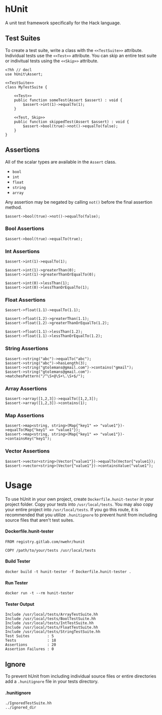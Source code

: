 # hUnit

A unit test framework specifically for the Hack language.

## Test Suites

To create a test suite, write a class with the `<<TestSuite>>` attribute. Individual tests use the `<<Test>>` attribute. You can skip an entire test suite or indivitual tests using the `<<Skip>>` attribute.

```
<?hh // decl
use hUnit\Assert;

<<TestSuite>>
class MyTestSuite {

    <<Test>>
    public function someTest(Assert $assert) : void {
        $assert->int(1)->equalTo(1);
    }

    <<Test, Skip>>
    public function skippedTest(Assert $assert) : void {
        $assert->bool(true)->not()->equalTo(false);
    }
}
```

## Assertions

All of the scalar types are available in the `Assert` class. 

- `bool`
- `int`
- `float`
- `string`
- `array`

Any assertion may be negated by calling `not()` before the final assertion method. 

```
$assert->bool(true)->not()->equalTo(false);
```

### Bool Assertions

```
$assert->bool(true)->equalTo(true);
```

### Int Assertions

```
$assert->int(1)->equalTo(1);

$assert->int(1)->greaterThan(0);
$assert->int(1)->greaterThanOrEqualTo(0);

$assert->int(0)->lessThan(1);
$assert->int(0)->lessThanOrEqualTo(1);
```

### Float Assertions

```
$assert->float(1.1)->equalTo(1.1);

$assert->float(1.2)->greaterThan(1.1);
$assert->float(1.2)->greaterThanOrEqualTo(1.2);

$assert->float(1.1)->lessThan(1.2);
$assert->float(1.1)->lessThanOrEqualTo(1.2);
```

### String Assertions

```
$assert->string("abc")->equalTo("abc");
$assert->string("abc")->hasLength(3);
$assert->string("gtolemans@gmail.com")->contains("gmail");
$assert->string("gtolemans@gmail.com")->matchesPattern("/^\S+@\S+\.\S+$/");
```

### Array Assertions

```
$assert->array([1,2,3])->equalTo([1,2,3]);
$assert->array([1,2,3])->contains(1);
```

### Map Assertions

```
$assert->map<string, string>(Map{"key1" => "value1"})->equalTo(Map{"key1" => "value1"});
$assert->map<string, string>(Map{"key1" => "value1"})->containsKey("key1");
```

### Vector Assertions

```
$assert->vector<string>(Vector{"value1"})->equalTo(Vector{"value1});
$assert->vector<string>(Vector{"value1"})->containsValue("value1");
```

# Usage

To use hUnit in your own project, create `Dockerfile.hunit-tester` in your project folder. Copy your tests into `/usr/local/tests`. You may also copy your entire project into `/usr/local/tests`. If you go this route, it is recommended that you utilize `.hunitignore` to prevent hunit from including source files that aren't test suites. 

#### Dockerfile.hunit-tester

```
FROM registry.gitlab.com/nwehr/hunit

COPY /path/to/your/tests /usr/local/tests
```

#### Build Tester

```
docker build -t hunit-tester -f Dockerfile.hunit-tester .
```

#### Run Tester

```
docker run -t --rm hunit-tester
```

#### Tester Output

```
Include /usr/local/tests/ArrayTestSuite.hh
Include /usr/local/tests/BoolTestSuite.hh
Include /usr/local/tests/IntTestSuite.hh
Include /usr/local/tests/FloatTestSuite.hh
Include /usr/local/tests/StringTestSuite.hh
Test Suites        : 5
Tests              : 18
Assertions         : 20
Assertion Failures : 0
```

## Ignore

To prevent hUnit from including individual source files or entire directories add a `.hunitignore` file in your tests directory.

#### .hunitignore

```
./IgnoredTestSuite.hh
../ignored_dir
```